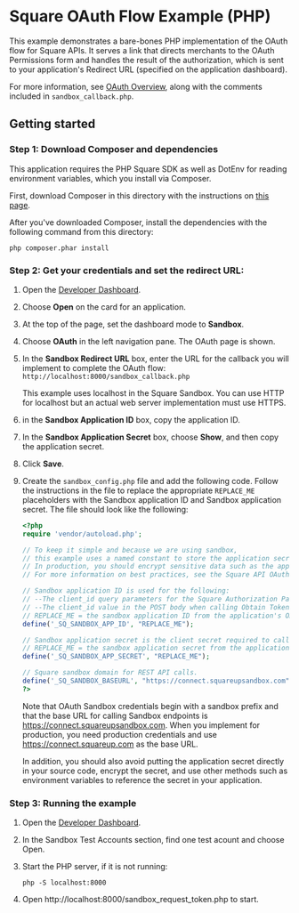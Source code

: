 # Square OAuth Flow Example (PHP)

This example demonstrates a bare-bones PHP implementation of the OAuth flow for
Square APIs. It serves a link that directs merchants to the OAuth Permissions form
and handles the result of the authorization, which is sent to your application's
Redirect URL (specified on the application dashboard).

For more information, see [OAuth Overview](https://docs.connect.squareup.com/api/oauth#oauth-overview), along with the comments included in `sandbox_callback.php`.

## Getting started

### Step 1: Download Composer and dependencies

This application requires the PHP Square SDK as well as DotEnv for reading environment variables, which you install via
Composer.

First, download Composer in this directory with the instructions on
[this page](https://getcomposer.org/download/).

After you've downloaded Composer, install the dependencies with the following
command from this directory:

```
php composer.phar install
```

### Step 2: Get your credentials and set the redirect URL:

1. Open the [Developer Dashboard](https://developer.squareup.com/apps).
1. Choose **Open** on the card for an application.
1. At the top of the page, set the dashboard mode to **Sandbox**.
1. Choose **OAuth** in the left navigation pane. The OAuth page is shown.
1. In the **Sandbox Redirect URL** box, enter the URL for the callback you will implement to complete the OAuth flow:
    `http://localhost:8000/sandbox_callback.php`

    This example uses localhost in the Square Sandbox. You can use HTTP for localhost but an actual web server implementation must use HTTPS.
1. in the **Sandbox Application ID** box, copy the application ID.
1. In the **Sandbox Application Secret** box, choose **Show**, and then copy the application secret.
1. Click **Save**.
1. Create the `sandbox_config.php` file and add the following code. Follow the instructions in the file to replace the appropriate `REPLACE_ME` placeholders with the Sandbox application ID and Sandbox application secret. The file should look like the following:

    ```php
    <?php
    require 'vendor/autoload.php';

    // To keep it simple and because we are using sandbox, 
    // this example uses a named constant to store the application secret.
    // In production, you should encrypt sensitive data such as the application secret and OAuth tokens.
    // For more information on best practices, see the Square API OAuth documentation.

    // Sandbox application ID is used for the following:
    // --The client_id query parameters for the Square Authorization Page URL
    // --The client_id value in the POST body when calling Obtain Token
    // REPLACE_ME = the sandbox application ID from the application's OAuth tab in the Developer Dashboard.
    define('_SQ_SANDBOX_APP_ID', "REPLACE_ME");

    // Sandbox application secret is the client secret required to call obtain token.
    // REPLACE_ME = the sandbox application secret from the application's OAuth tab.
    define('_SQ_SANDBOX_APP_SECRET', "REPLACE_ME");

    // Square sandbox domain for REST API calls.
    define('_SQ_SANDBOX_BASEURL', "https://connect.squareupsandbox.com");
    ?>
    ```

    Note that OAuth Sandbox credentials begin with a sandbox prefix and that the base URL for calling Sandbox endpoints is https://connect.squareupsandbox.com. When you implement for production, you need production credentials and use https://connect.squareup.com as the base URL.

    In addition, you should also avoid putting the application secret directly in your source code, encrypt the secret, and use other methods such as environment variables to reference the secret in your application.

### Step 3: Running the example

1. Open the [Developer Dashboard](https://developer.squareup.com/apps).

1. In the Sandbox Test Accounts section, find one test acount and choose Open.

1. Start the PHP server, if it is not running:

    ```
    php -S localhost:8000
    ```

1. Open http://localhost:8000/sandbox_request_token.php to start.
